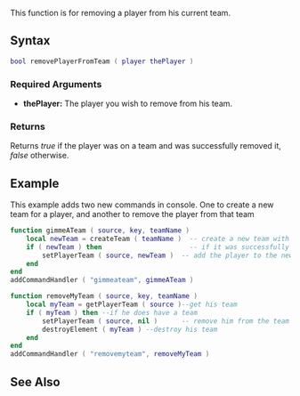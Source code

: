 This function is for removing a player from his current team.

Syntax
------

``` lua
bool removePlayerFromTeam ( player thePlayer )
```

### Required Arguments

-   **thePlayer:** The player you wish to remove from his team.

### Returns

Returns *true* if the player was on a team and was successfully removed it, *false* otherwise.

Example
-------

This example adds two new commands in console. One to create a new team for a player, and another to remove the player from that team

``` lua
function gimmeATeam ( source, key, teamName )
    local newTeam = createTeam ( teamName )  -- create a new team with the specified name
    if ( newTeam ) then                      -- if it was successfully created
        setPlayerTeam ( source, newTeam )  -- add the player to the new team
    end
end
addCommandHandler ( "gimmeateam", gimmeATeam )

function removeMyTeam ( source, key, teamName )
    local myTeam = getPlayerTeam ( source )--get his team
    if ( myTeam ) then --if he does have a team
        setPlayerTeam ( source, nil )      -- remove him from the team
        destroyElement ( myTeam ) --destroy his team
    end
end
addCommandHandler ( "removemyteam", removeMyTeam )
```

See Also
--------
